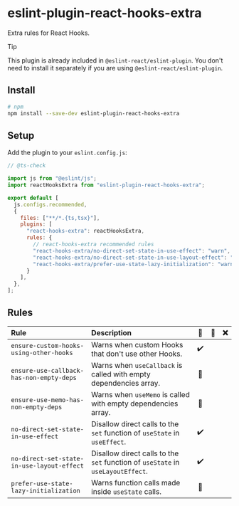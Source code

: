 # eslint-plugin-react-hooks-extra

Extra rules for React Hooks.

> [!TIP]
> This plugin is already included in `@eslint-react/eslint-plugin`. You don't need to install it separately if you are using `@eslint-react/eslint-plugin`.

## Install

```sh
# npm
npm install --save-dev eslint-plugin-react-hooks-extra
```

## Setup

Add the plugin to your `eslint.config.js`:

```js
// @ts-check

import js from "@eslint/js";
import reactHooksExtra from "eslint-plugin-react-hooks-extra";

export default [
  js.configs.recommended,
  {
    files: ["**/*.{ts,tsx}"],
    plugins: [
      "react-hooks-extra": reactHooksExtra,
      rules: {
        // react-hooks-extra recommended rules
        "react-hooks-extra/no-direct-set-state-in-use-effect": "warn",
        "react-hooks-extra/no-direct-set-state-in-use-layout-effect": "warn",
        "react-hooks-extra/prefer-use-state-lazy-initialization": "warn",
      }
    ],
  },
];
```

## Rules

| Rule                                       | Description                                                                     | 💼  | 💭  | ❌  |
| :----------------------------------------- | :------------------------------------------------------------------------------ | :-: | :-: | :-: |
| `ensure-custom-hooks-using-other-hooks`    | Warns when custom Hooks that don't use other Hooks.                             |  ✔️  |     |     |
| `ensure-use-callback-has-non-empty-deps`   | Warns when `useCallback` is called with empty dependencies array.               | 🧐  |     |     |
| `ensure-use-memo-has-non-empty-deps`       | Warns when `useMemo` is called with empty dependencies array.                   | 🧐  |     |     |
| `no-direct-set-state-in-use-effect`        | Disallow direct calls to the `set` function of `useState` in `useEffect`.       |  ✔️  |     |     |
| `no-direct-set-state-in-use-layout-effect` | Disallow direct calls to the `set` function of `useState` in `useLayoutEffect`. |  ✔️  |     |     |
| `prefer-use-state-lazy-initialization`     | Warns function calls made inside `useState` calls.                              | 🚀  |     |     |
